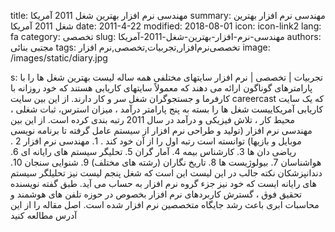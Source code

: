 title: مهندسی نرم افزار  بهترین شغل 2011 آمریکا
summary: مهندسی نرم افزار  بهترین شغل 2011 آمریکا
date: 2011-4-22
modified: 2018-08-01
icon:  icon-link2
lang: fa
category: تخصصی
slug: مهندسی-نرم-افزار-بهترین-شغل-2011-آمریکا
authors: مجتبی بنائی
tags: تخصصی‌نرم‌افزار,تجربیات,تخصصی,نرم افزار
image: /images/static/diary.jpg

s: تجربیات | تخصصی | نرم افزار سایتهای مختلفی همه ساله لیست بهترین شغل ها را با پارامترهای گوناگون ارائه می دهند که معمولاً سایتهای کاریابی هستند که خود روزانه با کارفرما و جستجوگران شغل سر و کار دارند. از این بین سایت careercast که یک سایت کاریابی آمریکاییست شغل ها را بسته به پنج پارامتر درآمد ، میزان استرس، ثبات شغلی ، محیط کار ، تلاش فیزیکی و درآمد در سال 2011 رتبه بندی کرده است. از این بین مهندسی نرم افزار (تولید و طراحی نرم افزار از سیستم عامل گرفته تا برنامه نویسی موبایل و بازیها) توانسته است رتبه اول را از آن خود کند . 1. مهندسی نرم افزار 2 . ریاضی دان ها 3. کارشناس بیمه 4. آمار گران 5. تحلیگر سیستم های رایانه ای 6. هواشناسان 7. بیولوژیست ها 8. تاریخ نگاران (رشته های مختلف) 9. شنوایی سنجان 10. دندانپزشکان نکته جالب در این لیست این است که شغل پنجم لیست نیز تحلیلگر سیستم های رایانه ایست که خود نیز جزء گروه نرم افزار به حساب می آید. طبق گفته نویسنده تحقیق فوق ، گسترش کاربردهای نرم افزار بخصوص در حوزه تلفن های هوشمند و محاسبات ابری باعث رشد جایگاه متخصصین نرم افزار شده است. اصل مقاله را از این آدرس مطالعه کنید